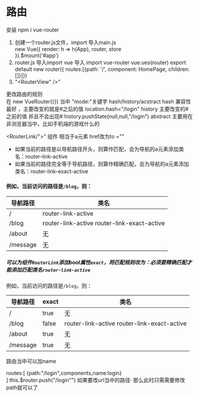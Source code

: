 # 路由

安装 npm i vue-router

1. 创建一个router.js文件，import 导入main.js   
   new Vue({
   render: h => h(App),
   router,
   store  
   }).$mount('#app')
2. router.js
   导入import vue 导入 import vue-router
   vue.ues(router)
   export default new router({ routes:[{path: '/',
   component: HomePage,
   children: []}]})
3. "<RouterView"  />"

更改路由的规则  
在 new VueRouter({}) 当中  "mode:"关键字 hash/history/acstract
hash 兼容性最好 ，主要改变的就是#之后的值 location.hash="/login"
history 主要改变的#之前的值 并且不会出现# history.pushState(null,null,"/login")
abstract 主要用在非浏览器当中，比如手机端的游戏什么的

<RouterLink/">"  组件 相当于a元素 href改为to =""

* 如果当前的路径是以导航路径开头，则算作匹配，会为导航的a元素添加类名：router-link-active
* 如果当前的路径完全等于导航路径，则算作精确匹配，会为导航的a元素添加类名：router-link-exact-active

#### 例如，当前访问的路径是`/blog`，则：

| 导航路径 | 类名                                          |
| -------- | --------------------------------------------- |
| /        | router-link-active                            |
| /blog    | router-link-active   router-link-exact-active |
| /about   | 无                                            |
| /message | 无                                                  |

##### 可以为组件`RouterLink`添加bool属性`exact`，将匹配规则改为：必须要精确匹配才能添加匹配类名`router-link-active`

例如，当前访问的路径是`/blog`，则：

| 导航路径 | exact | 类名                                          |
| -------- | ----- | --------------------------------------------- |
| /        | true  | 无                                            |
| /blog    | false | router-link-active   router-link-exact-active |
| /about   | true  | 无                                            |
| /message | true  | 无

路由当中可以加name

routes:[
{path:"/login",components,name:login}   
]
this.$router.push("/login"") 如果要改url当中的路径· 那么此时只需需要修改path就可以了